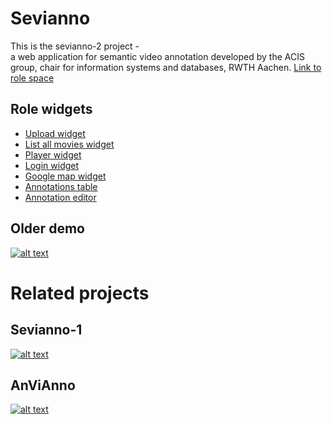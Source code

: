 # Sevianno 
This is the sevianno-2 project -  
a web application for semantic video annotation developed by the ACIS group, chair for information systems and databases, RWTH Aachen.
[Link to role space](http://role-sandbox.eu/spaces/sevianno2)

## Role widgets
* [Upload widget](https://rawgithub.com/DadaMonad/sevianno/master/widgets/upload.xml)
* [List all movies widget](https://rawgithub.com/DadaMonad/sevianno/master/widgets/allmovies.xml)
* [Player widget](https://rawgithub.com/DadaMonad/sevianno/master/widgets/jwplayer.xml)
* [Login widget](https://rawgithub.com/DadaMonad/sevianno/master/widgets/login.xml)
* [Google map widget](https://rawgithub.com/DadaMonad/sevianno/master/widgets/map.xml)
* [Annotations table](https://rawgithub.com/DadaMonad/sevianno/master/widgets/annotationsTable.xml)
* [Annotation editor](https://rawgithub.com/DadaMonad/sevianno/master/widgets/annotations.xml)

## Older demo
[![alt text](http://img.youtube.com/vi/fQuJayMdcp4/0.jpg)](http://www.youtube.com/watch?v=fQuJayMdcp4)

# Related projects
## Sevianno-1
[![alt text](http://img.youtube.com/vi/_VkmcWc82Us/0.jpg)](http://www.youtube.com/watch?v=_VkmcWc82Us)

## AnViAnno
[![alt text](http://img.youtube.com/vi/qK8WzPZw5BQ/0.jpg)](http://www.youtube.com/watch?v=qK8WzPZw5BQ)

